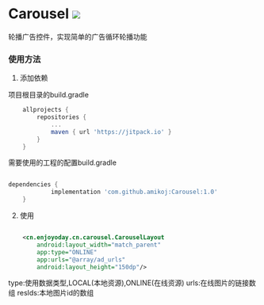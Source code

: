 # Carousel [![](https://jitpack.io/v/amikoj/Carousel.svg)](https://jitpack.io/#amikoj/Carousel)

轮播广告控件，实现简单的广告循环轮播功能

### 使用方法

1. 添加依赖

项目根目录的build.gradle
```groovy
	allprojects {
		repositories {
			...
			maven { url 'https://jitpack.io' }
		}
	}
```

需要使用的工程的配置build.gradle
```groovy

dependencies {
	        implementation 'com.github.amikoj:Carousel:1.0'
	}

```


2. 使用

```xml

    <cn.enjoyoday.cn.carousel.CarouselLayout
        android:layout_width="match_parent"
        app:type="ONLINE"
        app:urls="@array/ad_urls"
        android:layout_height="150dp"/>

```

type:使用数据类型,LOCAL(本地资源),ONLINE(在线资源)
urls:在线图片的链接数组
resIds:本地图片id的数组
